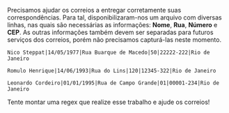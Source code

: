 Precisamos ajudar os correios a entregar corretamente suas correspondências. Para tal, disponibilizaram-nos um arquivo com diversas linhas, nas quais são necessárias as informações: **Nome**, **Rua**, **Número** e **CEP**.
As outras informações também devem ser separadas para futuros serviços dos correios, porém não precisamos capturá-las neste momento.

```
Nico Steppat|14/05/1977|Rua Buarque de Macedo|50|22222-222|Rio de Janeiro

Romulo Henrique|14/06/1993|Rua do Lins|120|12345-322|Rio de Janeiro

Leonardo Cordeiro|01/01/1995|Rua de Campo Grande|01|00001-234|Rio de Janeiro
```
Tente montar uma regex que realize esse trabalho e ajude os correios!